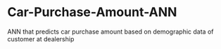 # Car-Purchase-Amount-ANN
ANN that predicts car purchase amount based on demographic data of customer at dealership
